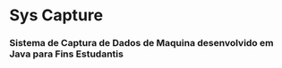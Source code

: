 # Sys Capture
### Sistema de Captura de Dados de Maquina desenvolvido em Java para Fins Estudantis 
